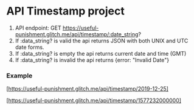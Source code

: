# API Timestamp project

1. API endpoint: GET https://useful-punishment.glitch.me/api/timestamp/:date_string?
2. If :data_string? is valid the api returns JSON with both UNIX and UTC date forms.
3. If :data_string? is empty the api returns current date and time (GMT)
4. If :data_string? is invalid the api returns {error: "Invalid Date"}

### Example

[https://useful-punishment.glitch.me/api/timestamp/2019-12-25]

[https://useful-punishment.glitch.me/api/timestamp/1577232000000]
